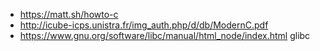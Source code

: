 * https://matt.sh/howto-c
* http://icube-icps.unistra.fr/img_auth.php/d/db/ModernC.pdf
* https://www.gnu.org/software/libc/manual/html_node/index.html glibc
